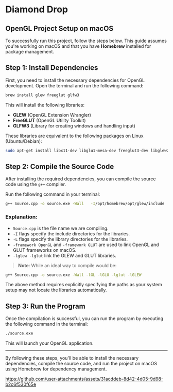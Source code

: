 # Diamond Drop

## OpenGL Project Setup on macOS

To successfully run this project, follow the steps below. This guide assumes you're working on macOS and that you have **Homebrew** installed for package management.

## Step 1: Install Dependencies

First, you need to install the necessary dependencies for OpenGL development. Open the terminal and run the following command:

```bash
brew install glew freeglut glfw3
```

This will install the following libraries:

- **GLEW** (OpenGL Extension Wrangler)
- **FreeGLUT** (OpenGL Utility Toolkit)
- **GLFW3** (Library for creating windows and handling input)

These libraries are equivalent to the following packages on Linux (Ubuntu/Debian):

```bash
sudo apt-get install libx11-dev libglu1-mesa-dev freeglut3-dev libglew2.2 libglew-dev libglm-dev libglu1-mesa libgl1-mesa-glx libgl1-mesa-dev libglfw3-dev libglfw3
```

## Step 2: Compile the Source Code

After installing the required dependencies, you can compile the source code using the `g++` compiler.

Run the following command in your terminal:

```bash
g++ Source.cpp -o source.exe -Wall   -I/opt/homebrew/opt/glew/include   -I/opt/homebrew/opt/freeglut/include   -L/opt/homebrew/opt/glew/lib   -L/opt/homebrew/opt/freeglut/lib   -framework OpenGL -framework GLUT   -lglew -lglut
```

### Explanation:

- `Source.cpp` is the file name we are compiling.
- `-I` flags specify the include directories for the libraries.
- `-L` flags specify the library directories for the libraries.
- `-framework OpenGL` and `-framework GLUT` are used to link OpenGL and GLUT frameworks on macOS.
- `-lglew -lglut` link the GLEW and GLUT libraries.

> **Note**: While an ideal way to compile would be:

```bash
g++ Source.cpp -o source.exe -Wall -lGL -lGLU -lglut -lGLEW
```

The above method requires explicitly specifying the paths as your system setup may not locate the libraries automatically.

## Step 3: Run the Program

Once the compilation is successful, you can run the program by executing the following command in the terminal:

```bash
./source.exe
```

This will launch your OpenGL application.

---

By following these steps, you'll be able to install the necessary dependencies, compile the source code, and run the project on macOS using Homebrew for dependency management.

https://github.com/user-attachments/assets/31acddeb-8d42-4d05-9d98-b2c6f530f65e

